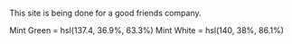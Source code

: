 This site is being done for a good friends company.

Mint Green = hsl(137.4, 36.9%, 63.3%)
Mint White = hsl(140, 38%, 86.1%)